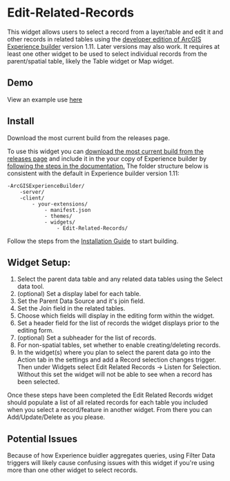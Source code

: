 # Edit-Related-Records

This widget allows users to select a record from a layer/table and edit it and other records in related tables using the [developer edition of ArcGIS Experience builder](https://developers.arcgis.com/experience-builder/) version 1.11. Later versions may also work. It requires at least one other widget to be used to select individual records from the parent/spatial table, likely the Table widget or Map widget. 

## Demo

View an example use [here]([https://agilvarry.github.io/Leaflet.trace/](https://agilvarry.github.io/Edit-Related-Records/Demo/))

## Install

Download the most current build from the releases page.

To use this widget you can [download the most current build from the releases page](https://github.com/agilvarry/Edit-Related-Records/releases) and include it in the your copy of Experience builder by [following the steps in the documentation.](https://developers.arcgis.com/experience-builder/guide/getting-started-widget/#widget-location) The folder structure below is consistent with the default in Experience builder version 1.11:

```
-ArcGISExperienceBuilder/
    -server/
    -client/
        - your-extensions/
            - manifest.json
            - themes/
            - widgets/
                - Edit-Related-Records/
```

Follow the steps from the [Installation Guide](https://developers.arcgis.com/experience-builder/guide/install-guide/) to start building.

## Widget Setup:

1. Select the parent data table and any related data tables using the Select data tool.
2. (optional) Set a display label for each table.
3. Set the Parent Data Source and it's join field. 
4. Set the Join field in the related tables.
5. Choose which fields will display in the editing form within the widget.
6. Set a header field for the list of records the widget displays prior to the editing form.
7. (optional) Set a subheader for the list of records.  
8. For non-spatial tables, set whether to enable creating/deleting records.
9. In the widget(s) where you plan to select the parent data go into the Action tab in the settings and add a Record selection changes trigger. Then under Widgets select Edit Related Records -> Listen for Selection. Without this set the widget will not be able to see when a record has been selected.

Once these steps have been completed the Edit Related Records widget should populate a list of all related records for each table you included when you select a record/feature in another widget. From there you can Add/Update/Delete as you please.

## Potential Issues

Because of how Experience buidler aggregates queries, using Filter Data triggers will likely cause confusing issues with this widget if you're using more than one other widget to select records.
